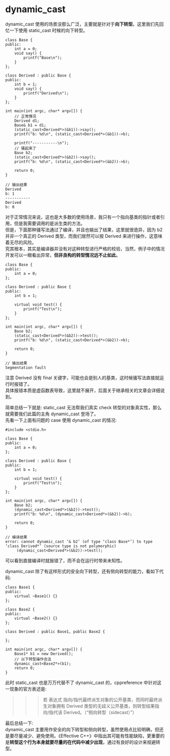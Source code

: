 # dynamic_cast
dynamic_cast 使用的场景没那么广泛，主要就是针对于**向下转型**。这里我们先回忆一下使用 static_cast 时候的向下转型。
```
class Base {
public:
    int a = 0;
    void say() {
        printf("Base\n");
    }
};

class Derived : public Base {
public:
    int b = 1;
    void say() {
        printf("Derived\n");
    }
};

int main(int argc, char* argv[]) {
    // 正常情况
    Derived d1;
    Base& b1 = d1;
    (static_cast<Derived*>(&b1))->say();
    printf("b: %d\n", (static_cast<Derived*>(&b1))->b);

    printf("-----------\n");
    // 骚起来了
    Base b2;
    (static_cast<Derived*>(&b2))->say();
    printf("b: %d\n", (static_cast<Derived*>(&b2))->b);

    return 0;
}

// 输出结果
Derived
b: 1
-----------
Derived
b: 0
```
对于正常情况来说，这也是大多数的使用场景，我只有一个指向基类的指针或者引用，但是我需要调用的是派生类的方法。  
但是，下面那种骚写法通过了编译，并且也输出了结果，这里就很诡异，因为 b2 并非一个真正的 Derived 类型，而我们居然可以按 Derived 来进行操作，这意味着无尽的风险。  
究其根本，其实是编译器并没有对这种转型进行严格的校验，当然，例子中的情况开发可以一眼看出异常，**但非良构的转型情况远不止如此**。
```
class Base {
public:
    int a = 0;
};

class Derived : public Base {
public:
    int b = 1;

    virtual void test() {
        printf("Test\n");
    }
};

int main(int argc, char* argv[]) {
    Base b2;
    (static_cast<Derived*>(&b2))->test();
    printf("b: %d\n", (static_cast<Derived*>(&b2))->b);

    return 0;
}

// 输出结果
Segmentation fault
```
注意 Derived 没有 final 关键字，可能也会是别人的基类，这时候骚写法直接就运行时报错了。  
具体报错本质是虚函数表导致，这里就不展开，后面关于继承相关的文章会详细说到。

简单总结一下就是: static_cast 无法帮我们真实 check 转型的对象真实性，那么就需要我们此篇的主角 dynamic_cast 登场了。  
先看一下上面有问题的 case 使用 dynamic_cast 的情况:  
```
#include <stdio.h>

class Base {
public:
    int a = 0;
};

class Derived : public Base {
public:
    int b = 1;

    virtual void test() {
        printf("Test\n");
    }
};

int main(int argc, char* argv[]) {
    Base b2;
    (dynamic_cast<Derived*>(&b2))->test();
    printf("b: %d\n", (dynamic_cast<Derived*>(&b2))->b);

    return 0;
}

// 编译结果
error: cannot dynamic_cast ‘& b2’ (of type ‘class Base*’) to type ‘class Derived*’ (source type is not polymorphic)
     (dynamic_cast<Derived*>(&b2))->test();
```
可以看到直接编译时就报错了，而不会在运行时带来未知性。

dynamic_cast 除了有这样形式的安全向下转型，还有侧向转型的能力，看如下代码:
```
class Base1 {
public:
    virtual ~Base1() {}
};

class Base2 {
public:
    virtual ~Base2() {}
};

class Derived : public Base1, public Base2 {

};

int main(int argc, char* argv[]) {
    Base1* b1 = new Derived();
    // 以下转型操作合法
    dynamic_cast<Base2*>(b1);
    return 0;
}
```
此时 static_cast 也是万万代替不了 dynamic_cast 的，cppreference 中针对这一现象的官方表述是:  
>>> 若 表达式 指向/指代最终派生对象的公开基类，而同时最终派生对象拥有 Derived 类型的无歧义公开基类，则转型结果指向/指代该 Derived。（“侧向转型（sidecast）”）  

最后总结一下:  
dynamic_cast 主要用作安全的向下转型和侧向转型，虽然使用点比较明确，但还是要尽量减少、避免使用。《Effective C++》中指出其可能有性能缺陷，更重要的是**转型这个行为本身就要尽量的在代码中减少出现**，通过有良好的设计来规避转型。  